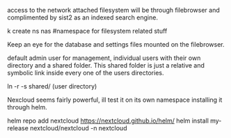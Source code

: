 
access to the network attached filesystem will be through filebrowser and complimented by sist2 as an indexed search engine.




k create ns nas #namespace for filesystem related stuff

Keep an eye for the database and settings files mounted on the filebrowser.

default admin user for management, individual users with their own directory and a shared folder.
This shared folder is just a relative and symbolic link inside every one of the users directories.

ln -r -s shared/ (user directory)




Nexcloud seems fairly powerful, ill test it on its own namespace installing it through helm.

helm repo add nextcloud https://nextcloud.github.io/helm/
helm install my-release nextcloud/nextcloud -n nextcloud